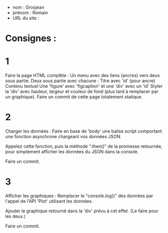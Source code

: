- nom : Grosjean
- prénom : Romain
- URL du site :

# Consignes :

# 1
Faire la page HTML complète :
Un menu avec des liens (ancres) vers deux sous partie.
Deux sous partie avec chacune :
Titre avec 'id' (pour ancre)
Contenu textuel
Une 'figure' avec 'figcaption' et une 'div' avec un 'id'
Styler la 'div' avec hauteur, largeur et couleur de fond (plus tard à remplacer par un graphique).
Faire un commit de cette page totalement statique.

# 2
Charger les données :
Faire en base de 'body' une balise script comportant une fonction asynchrone chargeant vos données JSON.

Appelez cette fonction, puis la méthode ".then()" de la promesse retournée, pour simplement afficher les données du JSON dans la console.

Faire un commit.

# 3
Afficher les graphiques :
Remplacer le "console.log()" des données par l'appel de l'API 'Plot' utilisant les données.

Ajouter le graphique retourné dans la 'div' prévu à cet effet. (Le faire pour les deux.)

Faire un commit.